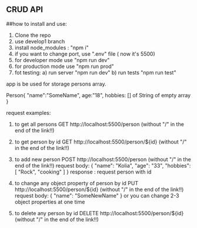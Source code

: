 ## CRUD API
##how to install and use:
1. Clone the repo
2. use develop1 branch
3. install node_modules : "npm i"
4. if you want to change port, use ".env" file ( now it's 5500)
4. for developer mode use "npm run dev" 
5. for production mode use "npm run prod"
6. fot testing: a) run server "npm run dev" b) run tests "npm run test"

app is be used for storage persons array.

Person{
"name":"SomeName",
age:"18",
hobbies: [] of String of empty array
}

request examples:
1. to get all persons 
GET  http://localhost:5500/person    (without "/" in the end of the link!!)
2. to get person by id
GET  http://localhost:5500/person/${id}    (without "/" in the end of the link!!)
3. to add new  person
POST  http://localhost:5500/person   (without "/" in the end of the link!!)
request body: {
  "name": "Kolia",
  "age": "33",
  "hobbies": 
  [
    "Rock", "cooking"
  ]
}
response : request person with id

4. to change any object property of person by id
PUT  http://localhost:5500/person/${id}  (without "/" in the end of the link!!)
request body: {
  "name": "SomeNewName"
}
or you can change 2-3 object properties at one time 

5. to delete any person by id
DELETE  http://localhost:5500/person/${id}  (without "/" in the end of the link!!)
